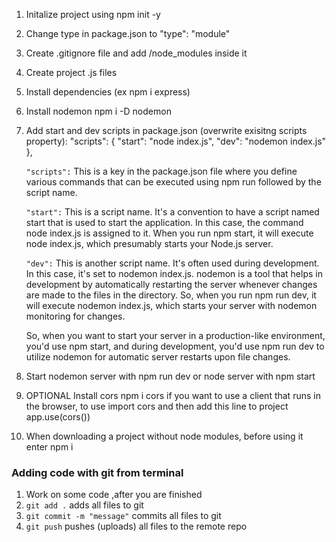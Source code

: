 1. Initalize project using npm init -y
2. Change type in package.json to "type": "module"
3. Create .gitignore file and add /node_modules inside it
4. Create project .js files
5. Install dependencies (ex npm i express)
6. Install nodemon npm i -D nodemon
7. Add start and dev scripts in package.json (overwrite exisitng scripts property):
   "scripts": {
   "start": "node index.js",
   "dev": "nodemon index.js"
   },

   `"scripts":` This is a key in the package.json file where you define various commands that can be executed using npm run followed by the script name.

   `"start":` This is a script name. It's a convention to have a script named start that is used to start the application. In this case, the command node index.js is assigned to it. When you run npm start, it will execute node index.js, which presumably starts your Node.js server.

   `"dev":` This is another script name. It's often used during development. In this case, it's set to nodemon index.js. nodemon is a tool that helps in development by automatically restarting the server whenever changes are made to the files in the directory. So, when you run npm run dev, it will execute nodemon index.js, which starts your server with nodemon monitoring for changes.

   So, when you want to start your server in a production-like environment, you'd use npm start, and during development, you'd use npm run dev to utilize nodemon for automatic server restarts upon file changes.

8. Start nodemon server with npm run dev or node server with npm start
9. OPTIONAL Install cors npm i cors if you want to use a client that runs in the browser, to use import cors and then add this line to project app.use(cors())
10. When downloading a project without node modules, before using it enter npm i

### Adding code with git from terminal

1. Work on some code ,after you are finished
2. `git add .` adds all files to git
3. `git commit -m "message"` commits all files to git
4. `git push` pushes (uploads) all files to the remote repo

